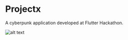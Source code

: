 # Projectx

A cyberpunk application developed at Flutter Hackathon.

![alt text](https://github.com/Flavius890/projectx/blob/master/assets/video/sitelinkbackground.gif)

